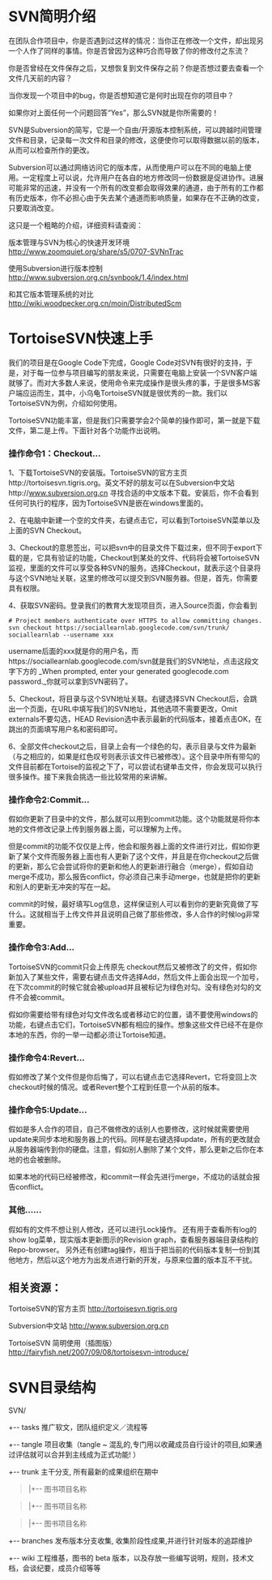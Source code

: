 # SVN简明介绍 #

在团队合作项目中，你是否遇到过这样的情况：当你正在修改一个文件，却出现另一个人作了同样的事情。你是否曾因为这种巧合而导致了你的修改付之东流？

你是否曾经在文件保存之后，又想恢复到文件保存之前？你是否想过要去查看一个文件几天前的内容？

当你发现一个项目中的bug，你是否想知道它是何时出现在你的项目中？

如果你对上面任何一个问题回答“Yes”，那么SVN就是你所需要的！

SVN是Subversion的简写，它是一个自由/开源版本控制系统，可以跨越时间管理文件和目录，记录每一次文件和目录的修改，这便使你可以取得数据以前的版本，从而可以检查所作的更改。

Subversion可以通过网络访问它的版本库，从而使用户可以在不同的电脑上使用。一定程度上可以说，允许用户在各自的地方修改同一份数据是促进协作。进展可能非常的迅速，并没有一个所有的改变都会取得效果的通道，由于所有的工作都有历史版本，你不必担心由于失去某个通道而影响质量，如果存在不正确的改变，只要取消改变。

这只是一个粗略的介绍，详细资料请查阅：

版本管理与SVN为核心的快速开发环境 http://www.zoomquiet.org/share/s5/0707-SVNnTrac

使用Subversion进行版本控制 http://www.subversion.org.cn/svnbook/1.4/index.html

和其它版本管理系统的对比  http://wiki.woodpecker.org.cn/moin/DistributedScm

# TortoiseSVN快速上手 #

我们的项目是在Google Code下完成，Google Code对SVN有很好的支持，于是，对于每一位参与项目编写的朋友来说，只需要在电脑上安装一个SVN客户端就够了。而对大多数人来说，使用命令来完成操作是很头疼的事，于是很多MS客户端应运而生，其中，小乌龟TortoiseSVN就是很优秀的一款。我们以TortoiseSVN为例，介绍如何使用。

TortoiseSVN功能丰富，但是我们只需要学会2个简单的操作即可，第一就是下载文件，第二是上传。下面针对各个功能作出说明。

### 操作命令1：Checkout... ###

1、下载TortoiseSVN的安装版。TortoiseSVN的官方主页http://tortoisesvn.tigris.org。英文不好的朋友可以在Subversion中文站http://www.subversion.org.cn 寻找合适的中文版本下载。安装后，你不会看到任何可执行的程序，因为TortoiseSVN是嵌在windows里面的。

2、在电脑中新建一个空的文件夹，右键点击它，可以看到TortoiseSVN菜单以及上面的SVN Checkout。

3、Checkout的意思签出，可以把svn中的目录文件下载过来，但不同于export下载的是，它具有验证的功能，Checkout到某处的文件、代码将会被TortoiseSVN监视，里面的文件可以享受各种SVN的服务。选择Checkout，就表示这个目录将与这个SVN地址关联，这里的修改可以提交到SVN服务器。但是，首先，你需要具有权限。

4、获取SVN密码。登录我们的教育大发现项目页，进入Source页面，你会看到

```
# Project members authenticate over HTTPS to allow committing changes.
svn checkout https://sociallearnlab.googlecode.com/svn/trunk/ sociallearnlab --username xxx   
```

username后面的xxx就是你的用户名，而https://sociallearnlab.googlecode.com/svn就是我们的SVN地址，点击这段文字下方的 _When prompted, enter your generated googlecode.com password._你就可以拿到SVN密码了。

5、Checkout，将目录与这个SVN地址关联。右键选择SVN Checkout后，会跳出一个页面，在URL中填写我们的SVN地址，其他选项不需要更改，Omit externals不要勾选，HEAD Revision选中表示最新的代码版本，接着点击OK，在跳出的页面填写用户名和密码即可。

6、全部文件checkout之后，目录上会有一个绿色的勾，表示目录与文件为最新（与之相应的，如果是红色叹号则表示该文件已被修改）。这个目录中所有带勾的文件目前都在Tortoise的监视之下了，可以尝试右键单击文件，你会发现可以执行很多操作。接下来我会挑选一些比较常用的来讲解。

### 操作命令2:Commit... ###

假如你更新了目录中的文件，那么就可以用到commit功能。这个功能就是将你本地的文件修改记录上传到服务器上面，可以理解为上传。

但是commit的功能不仅仅是上传，他会和服务器上面的文件进行对比，假如你更新了某个文件而服务器上面也有人更新了这个文件，并且是在你checkout之后做的更新，那么它会尝试将你的更新和他人的更新进行融合（merge），假如自动merge不成功，那么报告conflict，你必须自己来手动merge，也就是把你的更新和别人的更新无冲突的写在一起。

commit的时候，最好填写Log信息，这样保证别人可以看到你的更新究竟做了写什么。这就相当于上传文件并且说明自己做了那些修改，多人合作的时候log非常重要。

### 操作命令3:Add... ###

TortoiseSVN的commit只会上传原先 checkout然后又被修改了的文件，假如你新加入了某些文件，需要右键点击文件选择Add，然后文件上面会出现一个加号，在下次commit的时候它就会被upload并且被标记为绿色对勾。没有绿色对勾的文件不会被commit。

假如你需要给带有绿色对勾文件改名或者移动它的位置，请不要使用windows的功能，右键点击它们，TortoiseSVN都有相应的操作。想象这些文件已经不在是你本地的东西，你的一举一动都必须让Tortoise知道。

### 操作命令4:Revert... ###

假如修改了某个文件但是你后悔了，可以右键点击它选择Revert，它将变回上次checkout时候的情况。或者Revert整个工程到任意一个从前的版本。

### 操作命令5:Update... ###

假如是多人合作的项目，自己不做修改的话别人也要修改，这时候就需要使用update来同步本地和服务器上的代码。同样是右键选择update，所有的更改就会从服务器端传到你的硬盘。注意，假如别人删除了某个文件，那么更新之后你在本地的也会被删除。

如果本地的代码已经被修改，和commit一样会先进行merge，不成功的话就会报告conflict。

### 其他…… ###

假如有的文件不想让别人修改，还可以进行Lock操作。
还有用于查看所有log的show log菜单，现实版本更新图示的Revision graph，查看服务器端目录结构的Repo-browser。
另外还有创建tag操作，相当于把当前的代码版本复制一份到其他地方，然后以这个地方为出发点进行新的开发，与原来位置的版本互不干扰。

## 相关资源： ##
TortoiseSVN的官方主页 http://tortoisesvn.tigris.org

Subversion中文站 http://www.subversion.org.cn

TortoiseSVN 简明使用（插图版） http://fairyfish.net/2007/09/08/tortoisesvn-introduce/

# SVN目录结构 #

SVN/

+-- tasks   推广软文，团队组织定义／流程等

+-- tangle   项目收集（tangle ~ 混乱的,专门用以收藏成员自行设计的项目,如果通过评估就可以合并到主线成为正式功能! ）

+-- trunk    主干分支, 所有最新的成果组织在期中

> |+-- 图书项目名称

> |+-- 图书项目名称

> |+-- 图书项目名称

+-- branches  发布版本分支收集, 收集阶段性成果,并进行针对版本的追踪维护

+-- wiki     工程维基，图书的 beta 版本，以及存放一些编写说明，规则，技术文档，会谈纪要，成员介绍等等